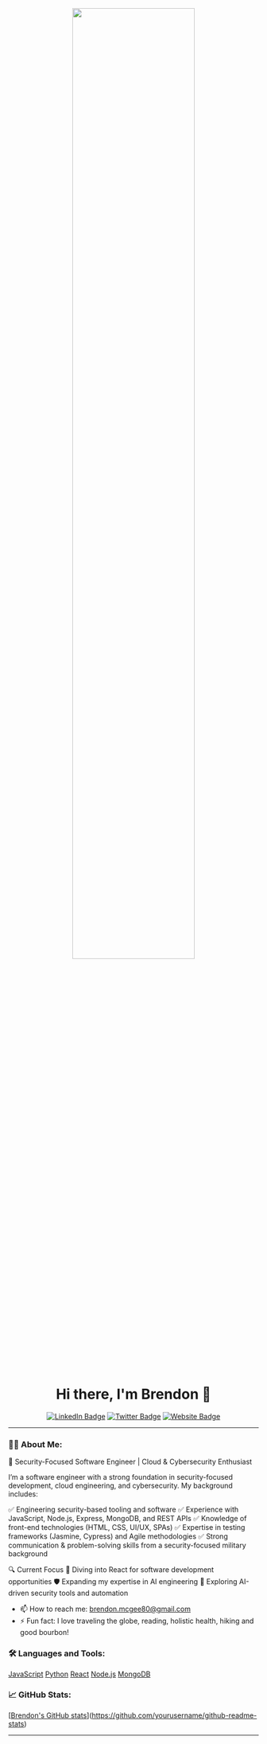 <div align="center">
  <img src="https://media4.giphy.com/media/v1.Y2lkPTc5MGI3NjExeXp3bWE3dTQxNGYxcjRnenJldHZucHM4cXB6a3FqZ3k4Z21ieXpldyZlcD12MV9pbnRlcm5hbF9naWZfYnlfaWQmY3Q9Zw/YKFR0dauxYEzJA8J6U/giphy.gif" width="70%" height="auto" />
</div>

<h1 align="center">Hi there, I'm Brendon 👋</h1>

<p align="center">
  <a href="https://www.linkedin.com/in/brendon-mcgee/"><img src="https://img.shields.io/badge/LinkedIn-blue?style=flat-square&logo=linkedin" alt="LinkedIn Badge"/></a>
  <a href="https://twitter.com/yourusername"><img src="https://img.shields.io/badge/Twitter-purple?style=flat-square&logo=twitter" alt="Twitter Badge"/></a>
  <a href="https://yourwebsite.com"><img src="https://img.shields.io/badge/Website-green?style=flat-square" alt="Website Badge"/></a>
</p>

---

### 👨‍💻 About Me:
🔹 Security-Focused Software Engineer | Cloud & Cybersecurity Enthusiast

I’m a software engineer with a strong foundation in security-focused development, cloud engineering, and cybersecurity. My background includes:

✅ Engineering security-based tooling and software
✅ Experience with JavaScript, Node.js, Express, MongoDB, and REST APIs
✅ Knowledge of front-end technologies (HTML, CSS, UI/UX, SPAs)
✅ Expertise in testing frameworks (Jasmine, Cypress) and Agile methodologies
✅ Strong communication & problem-solving skills from a security-focused military background

🔍 Current Focus
🚀 Diving into React for software development opportunities
🛡️ Expanding my expertise in AI engineering 
🤖 Exploring AI-driven security tools and automation
- 📫 How to reach me: brendon.mcgee80@gmail.com
- ⚡ Fun fact: I love traveling the globe, reading, holistic health, hiking and good bourbon!

### 🛠️ Languages and Tools:

[JavaScript](https://img.shields.io/badge/-JavaScript-black?style=flat-square&logo=javascript)
[Python](https://img.shields.io/badge/-Python-black?style=flat-square&logo=Python)
[React](https://img.shields.io/badge/-React-black?style=flat-square&logo=react)
[Node.js](https://img.shields.io/badge/-Node.js-black?style=flat-square&logo=node.js)
[MongoDB](https://img.shields.io/badge/-MongoDB-black?style=flat-square&logo=mongodb)
<!-- Add or remove languages and tools as per your skills -->

### 📈 GitHub Stats:

[[Brendon's GitHub stats](https://github-readme-stats.vercel.app/api?username=Brendon-mcgee80&show_icons=true&theme=radical)](https://github.com/yourusername/github-readme-stats)


---
